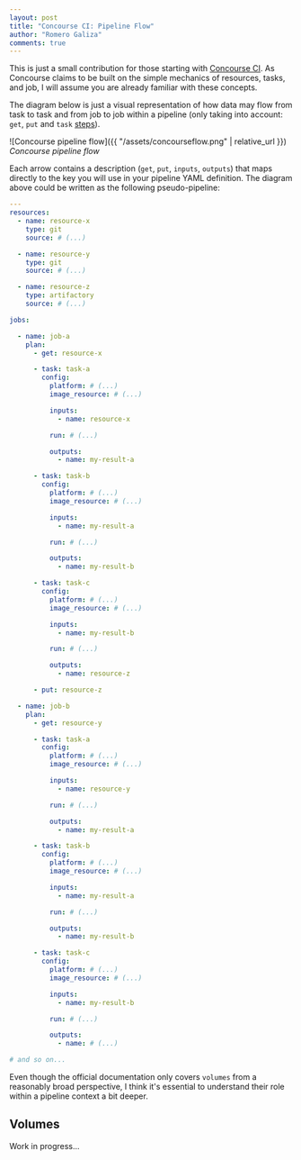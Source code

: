 ```yaml
---
layout: post
title: "Concourse CI: Pipeline Flow"
author: "Romero Galiza"
comments: true
---
```


This is just a small contribution for those starting with [Concourse CI](https://concourse-ci.org/). As Concourse claims to be built on the simple mechanics of resources, tasks, and job, I will assume you are already familiar with these concepts.

The diagram below is just a visual representation of how data may flow from task to task and from job to job within a pipeline (only taking into account: `get`, `put` and `task` [steps](https://concourse-ci.org/steps.html)).

![Concourse pipeline flow]({{ "/assets/concourseflow.png" | relative_url }})
_Concourse pipeline flow_

Each arrow contains a description (`get`, `put`, `inputs`, `outputs`) that maps directly to the key you will use in your pipeline YAML definition. The diagram above could be written as the following pseudo-pipeline:

```yml
---
resources:
  - name: resource-x
    type: git
    source: # (...)

  - name: resource-y
    type: git
    source: # (...)

  - name: resource-z
    type: artifactory
    source: # (...)

jobs:

  - name: job-a
    plan:
      - get: resource-x

      - task: task-a
        config:
          platform: # (...)
          image_resource: # (...)

          inputs:
            - name: resource-x

          run: # (...)

          outputs:
            - name: my-result-a

      - task: task-b
        config:
          platform: # (...)
          image_resource: # (...)

          inputs:
            - name: my-result-a

          run: # (...)

          outputs:
            - name: my-result-b

      - task: task-c
        config:
          platform: # (...)
          image_resource: # (...)

          inputs:
            - name: my-result-b

          run: # (...)

          outputs:
            - name: resource-z

      - put: resource-z

  - name: job-b
    plan:
      - get: resource-y

      - task: task-a
        config:
          platform: # (...)
          image_resource: # (...)

          inputs:
            - name: resource-y

          run: # (...)

          outputs:
            - name: my-result-a

      - task: task-b
        config:
          platform: # (...)
          image_resource: # (...)

          inputs:
            - name: my-result-a

          run: # (...)

          outputs:
            - name: my-result-b

      - task: task-c
        config:
          platform: # (...)
          image_resource: # (...)

          inputs:
            - name: my-result-b

          run: # (...)

          outputs:
            - name: # (...)

# and so on...
```

Even though the official documentation only covers `volumes` from a reasonably broad perspective, I think it's essential to understand their role within a pipeline context a bit deeper.

## Volumes

Work in progress...